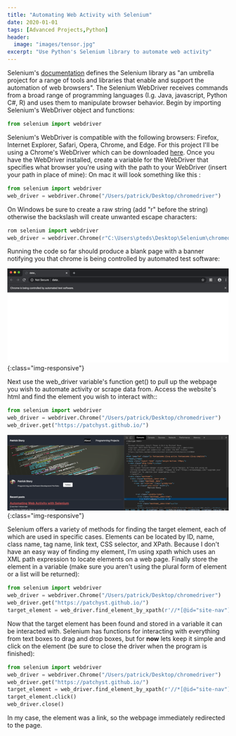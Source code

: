 ```yaml
---
title: "Automating Web Activity with Selenium"
date: 2020-01-01
tags: [Advanced Projects,Python]
header:
  image: "images/tensor.jpg"
excerpt: "Use Python's Selenium library to automate web activity"
---
```

Selenium's [documentation](https://selenium.dev/documentation/en/) defines the Selenium library as "an umbrella project for a range of tools and libraries that enable and support the automation of web browsers". The Selenium WebDriver receives commands from a broad range of programming languages (I.g. Java, javascript, Python C#, R) and uses them to manipulate browser behavior. Begin by importing Selenium's WebDriver object and functions:

```python
from selenium import webdriver
```
Selenium's WebDriver is compatible with the following browsers: Firefox, Internet Explorer, Safari, Opera, Chrome, and Edge. For this project I'll be using a Chrome's WebDriver which can be downloaded [here](https://sites.google.com/a/chromium.org/chromedriver/). Once you have the WebDriver installed, create a variable for the WebDriver that specifies what browser you're using with the path to your WebDriver (insert your path in place of mine):
On mac it will look something like this :  
```python
from selenium import webdriver
web_driver = webdriver.Chrome("/Users/patrick/Desktop/chromedriver")
```
On Windows be sure to create a raw string (add "r" before the string) otherwise the backslash will create unwanted escape characters:
```python
rom selenium import webdriver
web_driver = webdriver.Chrome(r"C:\Users\pteds\Desktop\Selenium\chromedriver.exe")
```
Running the code so far should produce a blank page with a banner notifying you that chrome is being controlled by automated test software:

![WEBDRIVER-EX1](/images/chromdriver.png){:class="img-responsive"}

Next use the web_driver variable's function get() to pull up the webpage you wish to automate activity or scrape data from. Access the website's html and find the element you wish to interact with::

```python
from selenium import webdriver
web_driver = webdriver.Chrome("/Users/patrick/Desktop/chromedriver")
web_driver.get("https://patchyst.github.io/")
```


 ![WEBDRIVER-EX1](/images/webdriver2.png){:class="img-responsive"}

 Selenium offers a variety of methods for finding the target element, each of which are used in specific cases. Elements can be located by ID, name, class name, tag name, link text, CSS selector, and XPath. Because I don't have an easy way of finding my element, I'm using xpath which uses an XML path expression to locate elements on a web page. Finally store the element in a variable (make sure you aren't using the plural form of element or a list will be returned):

 ```python
 from selenium import webdriver
 web_driver = webdriver.Chrome("/Users/patrick/Desktop/chromedriver")
 web_driver.get("https://patchyst.github.io/")
 target_element = web_driver.find_element_by_xpath(r'//*[@id="site-nav"]/ul[1]/li[1]/a')
 ```
 Now that the target element has been found and stored in a variable it can be interacted with. Selenium has functions for interacting with everything from text boxes to drag and drop boxes, but for **now** lets keep it simple and click on the element (be sure to close the driver when the program is finished):

 ```python
 from selenium import webdriver
 web_driver = webdriver.Chrome("/Users/patrick/Desktop/chromedriver")
 web_driver.get("https://patchyst.github.io/")
 target_element = web_driver.find_element_by_xpath(r'//*[@id="site-nav"]/ul[1]/li[1]/a')
 target_element.click()
 web_driver.close()
 ```
 In my case, the element was a link, so the webpage immediately redirected to the page.
